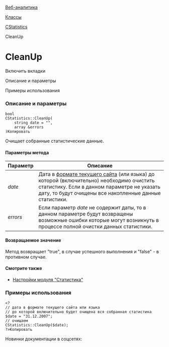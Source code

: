 [Веб-аналитика](/api_help/statistic/index.php)

[Классы](/api_help/statistic/classes/index.php)

[CStatistics](/api_help/statistic/classes/cstatistics/index.php)

CleanUp

CleanUp
=======

Включить вкладки

Описание и параметры

Примеры использования

### Описание и параметры

```
bool
CStatistics::CleanUp(
	string date = "",
	array &errors
)Копировать
```

Очищает собранные статистические данные.

#### Параметры метода

| Параметр | Описание |
| --- | --- |
| *date* | Дата в [формате текущего сайта](/api_help/main/general/constants.php#format_date) (или языка) до которой (включительно) необходимо очистить статистику. Если в данном параметре не указать дату, то будут очищены все накопленные данные статистики. |
| *errors* | Если параметр *date* не содержит даты, то в данном параметре будут возвращены возможные ошибки которые могут возникнуть в процессе полной очистки данных статистики. |

#### Возвращаемое значение

Метод возвращает "true", в случае успешного выполнения и "false" - в противном случае.

#### Смотрите также

* [Настройки модуля "Статистика"](https://dev.1c-bitrix.ru/user_help/statistic/settings_va.php)

### Примеры использования

```
<?
// дата в формате текущего сайта или языка
// до которой включительно будет очищена вся собранная статистика
$date = "31.12.2007";
// очищаем
CStatistics::CleanUp($date);
?>Копировать
```

Новинки документации в соцсетях: